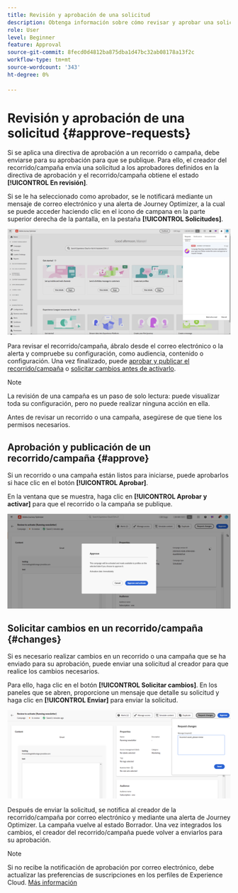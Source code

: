 ```yaml
---
title: Revisión y aprobación de una solicitud
description: Obtenga información sobre cómo revisar y aprobar una solicitud de publicación de recorridos y campañas.
role: User
level: Beginner
feature: Approval
source-git-commit: 8fecd0d4812ba875dba1d47bc32ab08178a13f2c
workflow-type: tm+mt
source-wordcount: '343'
ht-degree: 0%

---
```



# Revisión y aprobación de una solicitud {#approve-requests}

Si se aplica una directiva de aprobación a un recorrido o campaña, debe enviarse para su aprobación para que se publique. Para ello, el creador del recorrido/campaña envía una solicitud a los aprobadores definidos en la directiva de aprobación y el recorrido/campaña obtiene el estado **[!UICONTROL En revisión]**.

Si se le ha seleccionado como aprobador, se le notificará mediante un mensaje de correo electrónico y una alerta de Journey Optimizer, a la cual se puede acceder haciendo clic en el icono de campana en la parte superior derecha de la pantalla, en la pestaña **[!UICONTROL Solicitudes]**.

![](assets/request-notification.png)

Para revisar el recorrido/campaña, ábralo desde el correo electrónico o la alerta y compruebe su configuración, como audiencia, contenido o configuración.
Una vez finalizado, puede [aprobar y publicar el recorrido/campaña](#approve) o [solicitar cambios antes de activarlo](#changes).

>[!NOTE]
>
>La revisión de una campaña es un paso de solo lectura: puede visualizar toda su configuración, pero no puede realizar ninguna acción en ella.
>
>Antes de revisar un recorrido o una campaña, asegúrese de que tiene los permisos necesarios.

## Aprobación y publicación de un recorrido/campaña {#approve}

Si un recorrido o una campaña están listos para iniciarse, puede aprobarlos si hace clic en el botón **[!UICONTROL Aprobar]**.

En la ventana que se muestra, haga clic en **[!UICONTROL Aprobar y activar]** para que el recorrido o la campaña se publique.

![](assets/approve-request.png)

## Solicitar cambios en un recorrido/campaña {#changes}

Si es necesario realizar cambios en un recorrido o una campaña que se ha enviado para su aprobación, puede enviar una solicitud al creador para que realice los cambios necesarios.

Para ello, haga clic en el botón **[!UICONTROL Solicitar cambios]**. En los paneles que se abren, proporcione un mensaje que detalle su solicitud y haga clic en **[!UICONTROL Enviar]** para enviar la solicitud.

![](assets/request-changes.png)

Después de enviar la solicitud, se notifica al creador de la recorrido/campaña por correo electrónico y mediante una alerta de Journey Optimizer. La campaña vuelve al estado Borrador. Una vez integrados los cambios, el creador del recorrido/campaña puede volver a enviarlos para su aprobación.

>[!NOTE]
>
> Si no recibe la notificación de aprobación por correo electrónico, debe actualizar las preferencias de suscripciones en los perfiles de Experience Cloud. [Más información](https://experienceleague.adobe.com/es/docs/core-services/interface/features/account-preferences)
